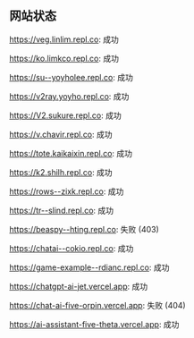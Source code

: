 ## 网站状态
https://veg.linlim.repl.co: 成功

https://ko.limkco.repl.co: 成功

https://su--yoyholee.repl.co: 成功

https://v2ray.yoyho.repl.co: 成功

https://V2.sukure.repl.co: 成功

https://v.chavir.repl.co: 成功

https://tote.kaikaixin.repl.co: 成功

https://k2.shilh.repl.co: 成功

https://rows--zixk.repl.co: 成功

https://tr--slind.repl.co: 成功

https://beaspy--hting.repl.co: 失败 (403)

https://chatai--cokio.repl.co: 成功

https://game-example--rdianc.repl.co: 成功

https://chatgpt-ai-jet.vercel.app: 成功

https://chat-ai-five-orpin.vercel.app: 失败 (404)

https://ai-assistant-five-theta.vercel.app: 成功

